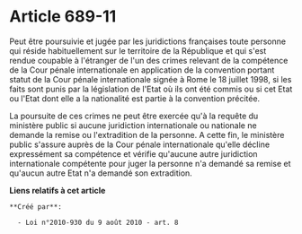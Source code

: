 # Article 689-11

Peut être poursuivie et jugée par les juridictions françaises toute personne qui réside habituellement sur le territoire de
la République et qui s'est rendue coupable à l'étranger de l'un des crimes relevant de la compétence de la Cour pénale
internationale en application de la convention portant statut de la Cour pénale internationale signée à Rome le 18 juillet
1998, si les faits sont punis par la législation de l'Etat où ils ont été commis ou si cet Etat ou l'Etat dont elle a la
nationalité est partie à la convention précitée. 

La poursuite de ces crimes ne peut être exercée qu'à la requête du ministère public si aucune juridiction internationale ou
nationale ne demande la remise ou l'extradition de la personne. A cette fin, le ministère public s'assure auprès de la Cour
pénale internationale qu'elle décline expressément sa compétence et vérifie qu'aucune autre juridiction internationale
compétente pour juger la personne n'a demandé sa remise et qu'aucun autre Etat n'a demandé son extradition.

**Liens relatifs à cet article**

	**Créé par**:

	  - Loi n°2010-930 du 9 août 2010 - art. 8
